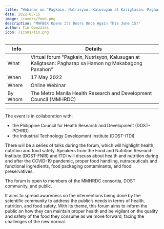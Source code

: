 ```yaml
---
title: "Webinar on “Pagkain, Nutrisyon, Kalusugan at Kaligtasan: Pagharap sa Hamon ng Makabagong Panahon.”!"
date: 2022-05-15
image: /covers/food.png
description: "MAFBEX Opens Its Doors Once Again This June 15!"
author: Tin Gonzales
icon: /icons/tin.png
---
```



Info | Details 
--- | ---
What | Virtual forum "Pagkain, Nutrisyon, Kalusugan at Kaligtasan: Pagharap sa Hamon ng Makabagong Panahon"
When | 17 May 2022
Where | Online Webinar
By Whom | The Metro Manila Health Research and Development Council (MMHRDC)

---


The event is in collaboration with:
- the Philippine Council for Health Research and Development (DOST-PCHRD)
- the Industrial Technology Development Institute (DOST-ITDI)


There will be a series of talks during the forum, which will highlight health, nutrition and food safety. Speakers from the Food and Nutrition Research Institute (DOST-FNRI) and ITDI will discuss about health and nutrition during and after the COVID-19 pandemic, proper food handling, nutraceuticals and functional ingredients, food packaging contaminants, and food preservatives.

The forum is open to members of the MMHRDC consortia, DOST community, and public. 

It aims to spread awareness on the interventions being done by the scientific community to address the public’s needs in terms of health, nutrition, and food safety. With its theme, this forum aims to inform the public on how they can maintain proper health and be vigilant on the quality and safety of the food they consume as we move forward, facing the challenges of the new normal.
